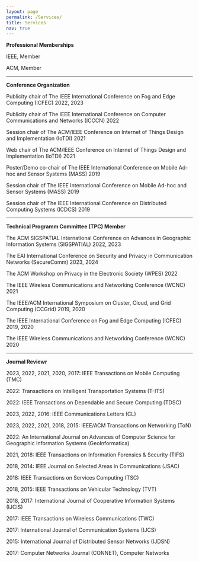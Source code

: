 ```yaml
---
layout: page
permalink: /Services/
title: Services
nav: true
---
```


**Professional Memberships**

IEEE, Member

ACM, Member

-----------------------

**Conference Organization**

Publicity chair of The IEEE International Conference on Fog and Edge Computing (ICFEC) 2022, 2023

Publicity chair of The IEEE International Conference on Computer Communications and Networks (ICCCN) 2022

Session chair of The ACM/IEEE Conference on Internet of Things Design and Implementation (IoTDI) 2021

Web chair of The ACM/IEEE Conference on Internet of Things Design and Implementation (IoTDI) 2021

Poster/Demo co-chair of The IEEE International Conference on Mobile Ad-hoc and Sensor Systems (MASS) 2019

Session chair of The IEEE International Conference on Mobile Ad-hoc and Sensor Systems (MASS) 2019

Session chair of The IEEE International Conference on Distributed Computing Systems (ICDCS) 2019

-----------------------

**Technical Programm Committee (TPC) Member**

The ACM SIGSPATIAL International Conference on Advances in Geographic Information Systems (SIGSPATIAL) 2022, 2023

The EAI International Conference on Security and Privacy in Communication Networks (SecureComm) 2023, 2024

The ACM Workshop on Privacy in the Electronic Society (WPES) 2022

The IEEE Wireless Communications and Networking Conference (WCNC) 2021

The IEEE/ACM International Symposium on Cluster, Cloud, and Grid Computing (CCGrid) 2019, 2020

The IEEE International Conference on Fog and Edge Computing (ICFEC) 2019, 2020

The IEEE Wireless Communications and Networking Conference (WCNC) 2020

-----------------------

**Journal Reviewr**

2023, 2022, 2021, 2020, 2017: IEEE Transactions on Mobile Computing (TMC)

2022: Transactions on Intelligent Transportation Systems (T-ITS)

2022: IEEE Transactions on Dependable and Secure Computing (TDSC)

2023, 2022, 2016: IEEE Communications Letters (CL)

2023, 2022, 2021, 2018, 2015: IEEE/ACM Transactions on Networking (ToN)

2022: An International Journal on Advances of Computer Science for Geographic Information Systems (GeoInformatica)

2021, 2018: IEEE Transactions on Information Forensics & Security (TIFS)

2018, 2014: IEEE Journal on Selected Areas in Communications (JSAC)

2018: IEEE Transactions on Services Computing (TSC)

2018, 2015: IEEE Transactions on Vehicular Technology (TVT)

2018, 2017: International Journal of Cooperative Information Systems (IJCIS)

2017: IEEE Transactions on Wireless Communications (TWC)

2017: International Journal of Communication Systems (IJCS)

2015: International Journal of Distributed Sensor Networks (IJDSN)

2017: Computer Networks Journal (CONNET), Computer Networks

